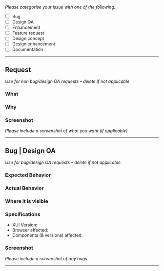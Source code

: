 *Please categorise your issue with one of the following:*

- [ ] Bug
- [ ] Design QA
- [ ] Enhancement
- [ ] Feature request
- [ ] Design concept
- [ ] Design enhancement
- [ ] Documentation

---

## Request
*Use for non bug/design QA requests – delete if not applicable*

### What

### Why 

### Screenshot
*Please include a screenshot of what you want (if applicable)*

---

## Bug | Design QA
*Use for bug/design QA requests – delete if not applicable*

### Expected Behavior


### Actual Behavior


### Where it is visible


### Specifications

  - XUI Version:
  - Browser affected:
  - Components (& versions) affected: 
  
### Screenshot

*Please include a screenshot of any bugs*

---
